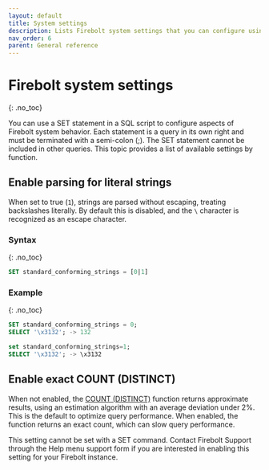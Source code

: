 ```yaml
---
layout: default
title: System settings
description: Lists Firebolt system settings that you can configure using SQL.
nav_order: 6
parent: General reference
---
```


# Firebolt system settings
{: .no_toc}

You can use a SET statement in a SQL script to configure aspects of Firebolt system behavior. Each statement is a query in its own right and must be terminated with a semi-colon (;). The SET statement cannot be included in other queries. This topic provides a list of available settings by function.

## Enable parsing for literal strings

When set to true (`1`), strings are parsed without escaping, treating backslashes literally. By default this is disabled, and the `\` character is recognized as an escape character. 

### Syntax  
{: .no_toc}

```sql
SET standard_conforming_strings = [0|1]
```

### Example
{: .no_toc}

```sql
SET standard_conforming_strings = 0;
SELECT '\x3132'; -> 132 

set standard_conforming_strings=1;
SELECT '\x3132'; -> \x3132
```


## Enable exact COUNT (DISTINCT)

When not enabled, the [COUNT (DISTINCT)](../sql-reference/functions-reference/count.md) function returns approximate results, using an estimation algorithm with an average deviation under 2%. This is the default to optimize query performance. When enabled, the function returns an exact count, which can slow query performance.

This setting cannot be set with a SET command. Contact Firebolt Support through the Help menu support form if you are interested in enabling this setting for your Firebolt instance. 